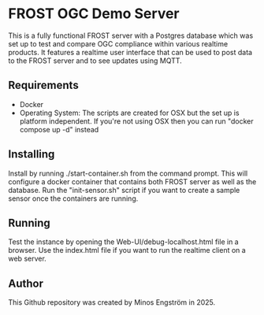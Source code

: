 # FROST OGC Demo Server
This is a fully functional FROST server with a Postgres database which was set up to test and compare OGC compliance within various realtime products. It features a realtime user interface that can be used to post data to the FROST server and to see updates using MQTT. 

## Requirements
* Docker
* Operating System: The scripts are created for OSX but the set up is platform independent. If you're not using OSX then you can run "docker compose up -d" instead

## Installing
Install by running ./start-container.sh from the command prompt. This will configure a docker container that contains both FROST server as well as the database. Run the "init-sensor.sh" script if you want to create a sample sensor once the containers are running. 

## Running
Test the instance by opening the Web-UI/debug-localhost.html file in a browser. Use the index.html file if you want to run the realtime client on a web server.

## Author
This Github repository was created by Minos Engström in 2025. 